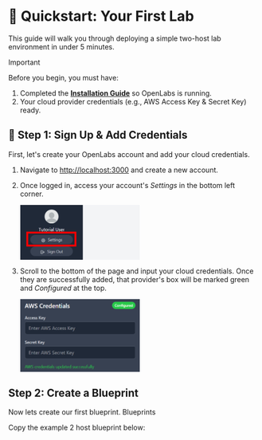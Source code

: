 # 🚀 Quickstart: Your First Lab

This guide will walk you through deploying a simple two-host lab environment in under 5 minutes.

> [!IMPORTANT]
> Before you begin, you must have:
>
> 1. Completed the **[Installation Guide](../guides/installation.md)** so OpenLabs is running.
> 2. Your cloud provider credentials (e.g., AWS Access Key & Secret Key) ready.

## 🔑 Step 1: Sign Up & Add Credentials

First, let's create your OpenLabs account and add your cloud credentials.

1.  Navigate to [http://localhost:3000](http://localhost:3000) and create a new account.
2.  Once logged in, access your account's *Settings* in the bottom left corner.

    <img src="../assets/images/0-settings-button.png" style="width: 50%; height: auto; display: block; margin-right: auto;" alt="Screenshot of user settings button location.">

3.  Scroll to the bottom of the page and input your cloud credentials. Once they are successfully added, that provider's box will be marked green and *Configured* at the top.

    <img src="../assets/images/1-aws-creds-input-box.png" style="width: 50%; height: auto; display: block; margin-right: auto;" alt="Screenshot of input boxes for AWS cloud credentials.">
    
## Step 2: Create a Blueprint

Now lets create our first blueprint. Blueprints 

Copy the example 2 host blueprint below:

```yaml

```